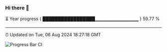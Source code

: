 ### Hi there 👋

⏳ Year progress { █████████████████▁▁▁▁▁▁▁▁▁▁▁▁▁ } 59.77 %

---

⏰ Updated on Tue, 06 Aug 2024 18:27:18 GMT

![Progress Bar CI](https://github.com/ZhaoGui/ZhaoGui/workflows/Progress%20Bar%20CI/badge.svg)
